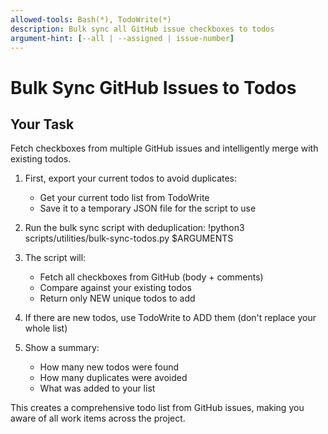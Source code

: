 ```yaml
---
allowed-tools: Bash(*), TodoWrite(*)
description: Bulk sync all GitHub issue checkboxes to todos
argument-hint: [--all | --assigned | issue-number]
---
```


# Bulk Sync GitHub Issues to Todos

## Your Task
Fetch checkboxes from multiple GitHub issues and intelligently merge with existing todos.

1. First, export your current todos to avoid duplicates:
   - Get your current todo list from TodoWrite
   - Save it to a temporary JSON file for the script to use

2. Run the bulk sync script with deduplication:
!python3 scripts/utilities/bulk-sync-todos.py $ARGUMENTS

3. The script will:
   - Fetch all checkboxes from GitHub (body + comments)
   - Compare against your existing todos
   - Return only NEW unique todos to add

4. If there are new todos, use TodoWrite to ADD them (don't replace your whole list)

5. Show a summary:
   - How many new todos were found
   - How many duplicates were avoided
   - What was added to your list

This creates a comprehensive todo list from GitHub issues, making you aware of all work items across the project.
